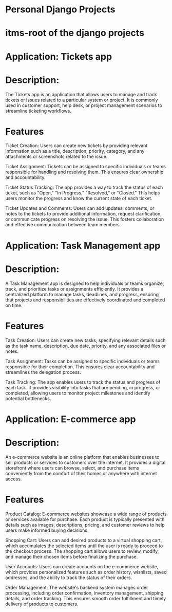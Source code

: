 # Personal Django Projects

# itms-root of the django projects

# Application: Tickets app
# Description: 
The Tickets app is an application that allows users to manage and track tickets or issues related to a particular system or project. It is commonly used in customer support, help desk, or project management scenarios to streamline ticketing workflows.

# Features
Ticket Creation: Users can create new tickets by providing relevant information such as a title, description, priority, category, and any attachments or screenshots related to the issue.

Ticket Assignment: Tickets can be assigned to specific individuals or teams responsible for handling and resolving them. This ensures clear ownership and accountability.

Ticket Status Tracking: The app provides a way to track the status of each ticket, such as "Open," "In Progress," "Resolved," or "Closed." This helps users monitor the progress and know the current state of each ticket.

Ticket Updates and Comments: Users can add updates, comments, or notes to the tickets to provide additional information, request clarification, or communicate progress on resolving the issue. This fosters collaboration and effective communication between team members.

# Application: Task Management app
# Description: 
A Task Management app is designed to help individuals or teams organize, track, and prioritize tasks or assignments efficiently. It provides a centralized platform to manage tasks, deadlines, and progress, ensuring that projects and responsibilities are effectively coordinated and completed on time.

# Features
Task Creation: Users can create new tasks, specifying relevant details such as the task name, description, due date, priority, and any associated files or notes.

Task Assignment: Tasks can be assigned to specific individuals or teams responsible for their completion. This ensures clear accountability and streamlines the delegation process.

Task Tracking: The app enables users to track the status and progress of each task. It provides visibility into tasks that are pending, in progress, or completed, allowing users to monitor project milestones and identify potential bottlenecks.

# Application: E-commerce app
# Description:
An e-commerce website is an online platform that enables businesses to sell products or services to customers over the internet. It provides a digital storefront where users can browse, select, and purchase items conveniently from the comfort of their homes or anywhere with internet access.

# Features
Product Catalog: E-commerce websites showcase a wide range of products or services available for purchase. Each product is typically presented with details such as images, descriptions, pricing, and customer reviews to help users make informed buying decisions.

Shopping Cart: Users can add desired products to a virtual shopping cart, which accumulates the selected items until the user is ready to proceed to the checkout process. The shopping cart allows users to review, modify, and manage their chosen items before finalizing the purchase.

User Accounts: Users can create accounts on the e-commerce website, which provides personalized features such as order history, wishlists, saved addresses, and the ability to track the status of their orders.

Order Management: The website's backend system manages order processing, including order confirmation, inventory management, shipping details, and order tracking. This ensures smooth order fulfillment and timely delivery of products to customers.
